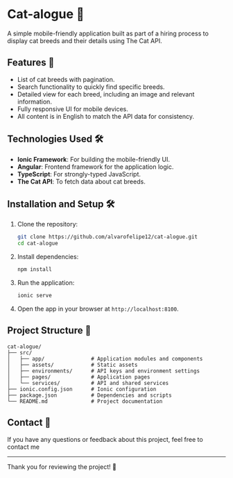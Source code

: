 # Cat-alogue 🐾

A simple mobile-friendly application built as part of a hiring process to display cat breeds and their details using The Cat API.

## Features 🚀

- List of cat breeds with pagination.
- Search functionality to quickly find specific breeds.
- Detailed view for each breed, including an image and relevant information.
- Fully responsive UI for mobile devices.
- All content is in English to match the API data for consistency.

## Technologies Used 🛠️

- **Ionic Framework**: For building the mobile-friendly UI.
- **Angular**: Frontend framework for the application logic.
- **TypeScript**: For strongly-typed JavaScript.
- **The Cat API**: To fetch data about cat breeds.

## Installation and Setup 🛠️

1. Clone the repository:
   ```bash
   git clone https://github.com/alvarofelipe12/cat-alogue.git
   cd cat-alogue
   ```

2. Install dependencies:
   ```bash
   npm install
   ```

3. Run the application:
   ```bash
   ionic serve
   ```

4. Open the app in your browser at `http://localhost:8100`.

## Project Structure 📂

```
cat-alogue/
├── src/
│   ├── app/               # Application modules and components
│   ├── assets/            # Static assets
│   ├── environments/      # API keys and environment settings
│   ├── pages/             # Application pages
│   └── services/          # API and shared services
├── ionic.config.json      # Ionic configuration
├── package.json           # Dependencies and scripts
└── README.md              # Project documentation
```

<!-- ## Observations 📝

- The original instructions specified that the text should be in Spanish; however, the API delivers data in English. To ensure consistency, the entire application content was kept in English.

## Demo Link 🎥

 Check out the live demo of the application [here](https://youtube.com/mylink). -->

## Contact 📧

If you have any questions or feedback about this project, feel free to contact me

---

Thank you for reviewing the project! 🙌
